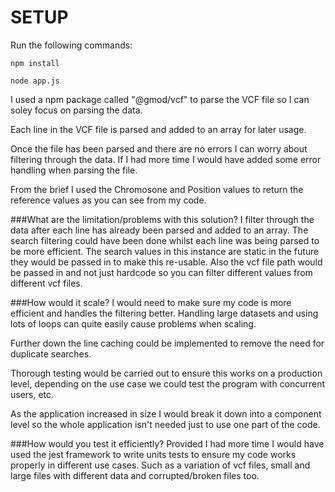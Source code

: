 # SETUP

Run the following commands:

```npm install```

```node app.js```

I used a npm package called "@gmod/vcf" to parse the VCF file so I can soley focus on parsing the data.

Each line in the VCF file is parsed and added to an array for later usage.

Once the file has been parsed and there are no errors I can worry about filtering through the data. If I had more time I would have added some error handling when parsing the file.

From the brief I used the Chromosone and Position values to return the reference values as you can see from my code.

###What are the limitation/problems with this solution?
I filter through the data after each line has already been parsed and added to an array. The search filtering could have been done whilst each line was being parsed to be more efficient.
The search values in this instance are static in the future they would be passed in to make this re-usable.
Also the vcf file path would be passed in and not just hardcode so you can filter different values from different vcf files.

###How would it scale?
I would need to make sure my code is more efficient and handles the filtering better. Handling large datasets and using lots of loops can quite easily cause problems when scaling.

Further down the line caching could be implemented to remove the need for duplicate searches.

Thorough testing would be carried out to ensure this works on a production level, depending on the use case we could test the program with concurrent users, etc.

As the application increased in size I would break it down into a component level so the whole application isn't needed just to use one part of the code. 

###How would you test it efficiently?
Provided I had more time I would have used the jest framework to write units tests to ensure my code works properly in different use cases. Such as a variation of vcf files, small and large files with different data and corrupted/broken files too.
